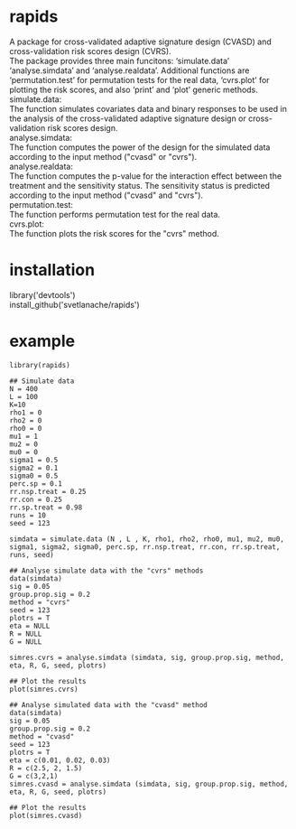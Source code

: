 # rapids
A package for cross-validated adaptive signature design (CVASD)
and cross-validation risk scores design (CVRS).<br/>
The package provides three main funcitons:
‘simulate.data’ ‘analyse.simdata’ and ‘analyse.realdata’.
Additional functions are ‘permutation.test’ for permutation tests
for the real data, ‘cvrs.plot’ for plotting the risk scores, and
also ‘print’ and ‘plot’ generic methods.<br/>
simulate.data:<br/>
     The function simulates covariates data and binary responses to be
     used in the analysis of the cross-validated adaptive signature
     design or cross-validation risk scores design.<br/>
analyse.simdata:<br/>
     The function computes the power of the design for the simulated
     data according to the input method ("cvasd" or "cvrs").<br/>
analyse.realdata:<br/>
     The function computes the p-value for the interaction effect
     between the treatment and the sensitivity status.  The sensitivity
     status is predicted according to the input method ("cvasd" and
     "cvrs").<br/>
permutation.test:<br/>
     The function performs permutation test for the real data.<br/>
cvrs.plot:<br/>
     The function plots the risk scores for the "cvrs" method.
# installation
library('devtools')<br/>
install_github('svetlanache/rapids')
# example
```{r }
library(rapids)

## Simulate data
N = 400
L = 100
K=10
rho1 = 0
rho2 = 0
rho0 = 0
mu1 = 1
mu2 = 0
mu0 = 0
sigma1 = 0.5
sigma2 = 0.1
sigma0 = 0.5
perc.sp = 0.1
rr.nsp.treat = 0.25
rr.con = 0.25
rr.sp.treat = 0.98
runs = 10
seed = 123
     
simdata = simulate.data (N , L , K, rho1, rho2, rho0, mu1, mu2, mu0, sigma1, sigma2, sigma0, perc.sp, rr.nsp.treat, rr.con, rr.sp.treat, runs, seed)

## Analyse simulate data with the "cvrs" methods
data(simdata)
sig = 0.05
group.prop.sig = 0.2
method = "cvrs"
seed = 123
plotrs = T
eta = NULL
R = NULL
G = NULL

simres.cvrs = analyse.simdata (simdata, sig, group.prop.sig, method, eta, R, G, seed, plotrs)

## Plot the results
plot(simres.cvrs)

## Analyse simulated data with the "cvasd" method
data(simdata)
sig = 0.05
group.prop.sig = 0.2
method = "cvasd"
seed = 123
plotrs = T
eta = c(0.01, 0.02, 0.03)
R = c(2.5, 2, 1.5)
G = c(3,2,1)
simres.cvasd = analyse.simdata (simdata, sig, group.prop.sig, method, eta, R, G, seed, plotrs)

## Plot the results
plot(simres.cvasd)
 
```
   
